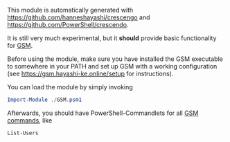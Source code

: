 This module is automatically generated with https://github.com/hanneshayashi/crescengo and https://github.com/PowerShell/crescendo.

It is still very much experimental, but it **should** provide basic functionality for [GSM](https://github.com/hanneshayashi/gsm).

Before using the module, make sure you have installed the GSM executable to somewhere in your PATH and set up GSM with a working configuration (see https://gsm.hayashi-ke.online/setup for instructions).

You can load the module by simply invoking

```powershell
Import-Module ./GSM.psm1
```

Afterwards, you should have PowerShell-Commandlets for all [GSM commands](https://gsm.hayashi-ke.online/gsm), like

```powershell
List-Users
```


